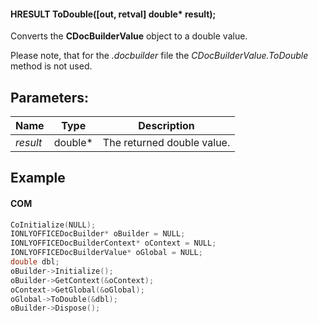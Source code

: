 #### HRESULT ToDouble(\[out, retval] double\* result);

Converts the **CDocBuilderValue** object to a double value.

Please note, that for the *.docbuilder* file the *CDocBuilderValue.ToDouble* method is not used.

## Parameters:

| Name     | Type     | Description                |
| -------- | -------- | -------------------------- |
| *result* | double\* | The returned double value. |

## Example

#### COM

```c++
CoInitialize(NULL);
IONLYOFFICEDocBuilder* oBuilder = NULL;
IONLYOFFICEDocBuilderContext* oContext = NULL;
IONLYOFFICEDocBuilderValue* oGlobal = NULL;
double dbl;
oBuilder->Initialize();
oBuilder->GetContext(&oContext);
oContext->GetGlobal(&oGlobal);
oGlobal->ToDouble(&dbl);
oBuilder->Dispose();
```
